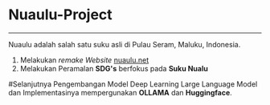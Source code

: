 # Nuaulu-Project
-------------------------------------------------------------------------------------------------------
Nuaulu adalah salah satu suku asli di Pulau Seram, Maluku, Indonesia.
1. Melakukan <i>remake Website</i> <a href="https://nuaulu.net/">nuaulu.net</a>
2. Melakukan Peramalan <b>SDG's</b> berfokus pada <a><b>Suku Nualu</b></a>

#Selanjutnya Pengembangan Model Deep Learning Large Language Model dan Implementasinya mempergunakan 
<b>OLLAMA</b> dan <b>Huggingface</b>. 

